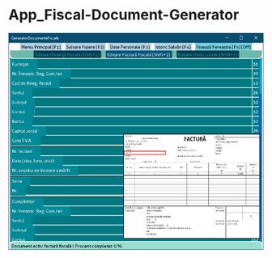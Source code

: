 # App_Fiscal-Document-Generator
![alt text](https://github.com/KanaszM/App_Fiscal-Document-Generator/blob/main/ReadMe_Resources/Picture1.PNG)
